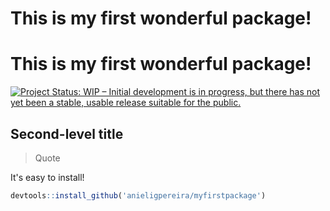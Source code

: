 # This is my first wonderful package!
# This is my first wonderful package!
[![Project Status: WIP – Initial development is in progress, but there has not yet been a stable, usable release suitable for the public.](https://www.repostatus.org/badges/latest/wip.svg)](https://www.repostatus.org/#wip)

## Second-level title

> Quote

It's easy to install!

```r
devtools::install_github('anieligpereira/myfirstpackage')
```
